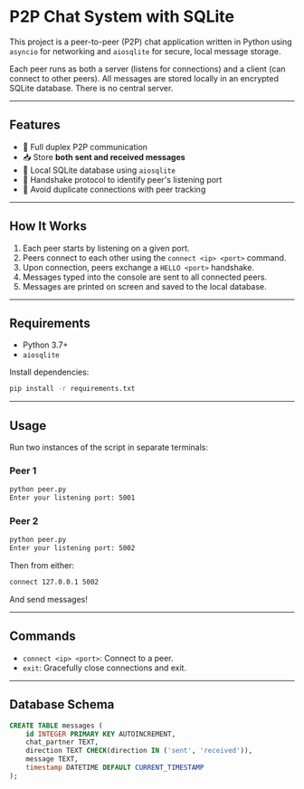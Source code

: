 # P2P Chat System with SQLite

This project is a peer-to-peer (P2P) chat application written in Python using `asyncio` for networking and `aiosqlite` for secure, local message storage.

Each peer runs as both a server (listens for connections) and a client (can connect to other peers). All messages are stored locally in an encrypted SQLite database. There is no central server.

---

## Features

- 🔄 Full duplex P2P communication
- 📥 Store **both sent and received messages**
- 🔐 Local SQLite database using `aiosqlite`
- 🧠 Handshake protocol to identify peer's listening port
- 🔁 Avoid duplicate connections with peer tracking

---

## How It Works

1. Each peer starts by listening on a given port.
2. Peers connect to each other using the `connect <ip> <port>` command.
3. Upon connection, peers exchange a `HELLO <port>` handshake.
4. Messages typed into the console are sent to all connected peers.
5. Messages are printed on screen and saved to the local database.

---

## Requirements

- Python 3.7+
- `aiosqlite`

Install dependencies:
```bash
pip install -r requirements.txt
```

---

## Usage

Run two instances of the script in separate terminals:

### Peer 1
```bash
python peer.py
Enter your listening port: 5001
```

### Peer 2
```bash
python peer.py
Enter your listening port: 5002
```

Then from either:
```bash
connect 127.0.0.1 5002
```
And send messages!

---

## Commands

- `connect <ip> <port>`: Connect to a peer.
- `exit`: Gracefully close connections and exit.

---

## Database Schema

```sql
CREATE TABLE messages (
    id INTEGER PRIMARY KEY AUTOINCREMENT,
    chat_partner TEXT,
    direction TEXT CHECK(direction IN ('sent', 'received')),
    message TEXT,
    timestamp DATETIME DEFAULT CURRENT_TIMESTAMP
);
```